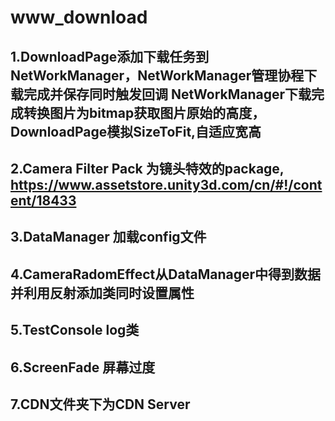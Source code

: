 # www_download

1.DownloadPage添加下载任务到NetWorkManager，NetWorkManager管理协程下载完成并保存同时触发回调 
  NetWorkManager下载完成转换图片为bitmap获取图片原始的高度，DownloadPage模拟SizeToFit,自适应宽高
---------------------------------------------------
2.Camera Filter Pack 为镜头特效的package, https://www.assetstore.unity3d.com/cn/#!/content/18433 
---------------------------------------------------
3.DataManager 加载config文件
---------------------------------------------------
4.CameraRadomEffect从DataManager中得到数据并利用反射添加类同时设置属性
---------------------------------------------------
5.TestConsole log类
---------------------------------------------------
6.ScreenFade 屏幕过度
---------------------------------------------------
7.CDN文件夹下为CDN Server
---------------------------------------------------
